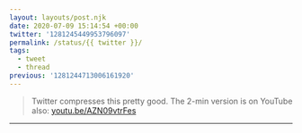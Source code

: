 ```yaml
---
layout: layouts/post.njk
date: 2020-07-09 15:14:54 +00:00
twitter: '1281245449953796097'
permalink: /status/{{ twitter }}/
tags: 
  - tweet
  - thread
previous: '1281244713006161920'
---
```


> Twitter compresses this pretty good. The 2-min version is on YouTube also: [youtu.be/AZN09vtrFes](https://youtu.be/AZN09vtrFes)

---
